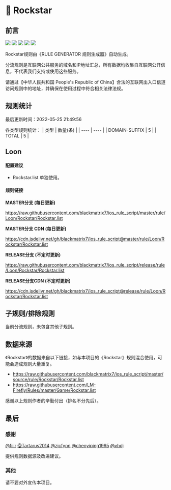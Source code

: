 # 🧸 Rockstar

## 前言

![](https://shields.io/badge/-移除重复规则-ff69b4) ![](https://shields.io/badge/-DOMAIN与DOMAIN--SUFFIX合并-green) ![](https://shields.io/badge/-DOMAIN--SUFFIX间合并-critical) ![](https://shields.io/badge/-DOMAIN--SUFFIX与DOMAIN--KEYWORD合并-blue) ![](https://shields.io/badge/-IP--CIDR(6)合并-blueviolet) 

Rockstar规则由《RULE GENERATOR 规则生成器》自动生成。

分流规则是互联网公共服务的域名和IP地址汇总，所有数据均收集自互联网公开信息，不代表我们支持或使用这些服务。

请通过【中华人民共和国 People's Republic of China】合法的互联网出入口信道访问规则中的地址，并确保在使用过程中符合相关法律法规。

## 规则统计

最后更新时间：2022-05-25 21:49:56

各类型规则统计：
| 类型 | 数量(条)  | 
| ---- | ----  |
| DOMAIN-SUFFIX | 5  | 
| TOTAL | 5  | 


## Loon 

#### 配置建议
- Rockstar.list 单独使用。

#### 规则链接
**MASTER分支 (每日更新)**

https://raw.githubusercontent.com/blackmatrix7/ios_rule_script/master/rule/Loon/Rockstar/Rockstar.list

**MASTER分支 CDN (每日更新)**

https://cdn.jsdelivr.net/gh/blackmatrix7/ios_rule_script@master/rule/Loon/Rockstar/Rockstar.list

**RELEASE分支 (不定时更新)**

https://raw.githubusercontent.com/blackmatrix7/ios_rule_script/release/rule/Loon/Rockstar/Rockstar.list

**RELEASE分支CDN (不定时更新)**

https://cdn.jsdelivr.net/gh/blackmatrix7/ios_rule_script@release/rule/Loon/Rockstar/Rockstar.list

## 子规则/排除规则


当前分流规则，未包含其他子规则。

## 数据来源

《Rockstar》的数据来自以下链接，如与本项目的《Rockstar》规则混合使用，可能会造成规则大量重复。

- https://raw.githubusercontent.com/blackmatrix7/ios_rule_script/master/source/rule/Rockstar/Rockstar.list
- https://raw.githubusercontent.com/LM-Firefly/Rules/master/Game/Rockstar.list


感谢以上规则作者的辛勤付出（排名不分先后）。

## 最后

### 感谢

[@fiiir](https://github.com/fiiir) [@Tartarus2014](https://github.com/Tartarus2014) [@zjcfynn](https://github.com/zjcfynn) [@chenyiping1995](https://github.com/chenyiping1995) [@vhdj](https://github.com/vhdj)

提供规则数据源及改进建议。

### 其他

请不要对外宣传本项目。